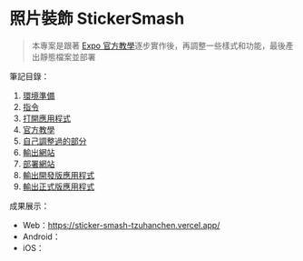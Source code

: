 # 照片裝飾 StickerSmash

> 本專案是跟著 [Expo 官方教學](https://docs.expo.dev/tutorial/introduction/)逐步實作後，再調整一些樣式和功能，最後產出靜態檔案並部署

筆記目錄：

1. [環境準備](/notes/01-environment.md)
2. [指令](/notes/02-commands.md)
3. [打開應用程式](/notes/03-open-app.md)
4. [官方教學](/notes/04-tutorial.md)
5. [自己調整過的部分](/notes/05-customization.md)
6. [輸出網站](/notes/06-export-website.md)
7. [部署網站](/notes/07-deploy-website.md)
8. [輸出開發版應用程式](/notes/08-development-build.md)
9. [輸出正式版應用程式](/notes/09-production-build.md)

成果展示：

* Web：https://sticker-smash-tzuhanchen.vercel.app/
* Android：
* iOS：